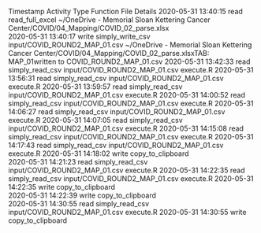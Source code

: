 Timestamp	Activity Type	Function	File	Details
2020-05-31 13:40:15	read	read_full_excel	~/OneDrive - Memorial Sloan Kettering Cancer Center/COVID/04_Mapping/COVID_02_parse.xlsx	
2020-05-31 13:40:17	write	simply_write_csv	input/COVID_ROUND2_MAP_01.csv	~/OneDrive - Memorial Sloan Kettering Cancer Center/COVID/04_Mapping/COVID_02_parse.xlsxTAB: MAP_01written to COVID_ROUND2_MAP_01.csv
2020-05-31 13:42:33	read	simply_read_csv	input/COVID_ROUND2_MAP_01.csv	execute.R
2020-05-31 13:56:31	read	simply_read_csv	input/COVID_ROUND2_MAP_01.csv	execute.R
2020-05-31 13:59:57	read	simply_read_csv	input/COVID_ROUND2_MAP_01.csv	execute.R
2020-05-31 14:00:52	read	simply_read_csv	input/COVID_ROUND2_MAP_01.csv	execute.R
2020-05-31 14:06:27	read	simply_read_csv	input/COVID_ROUND2_MAP_01.csv	execute.R
2020-05-31 14:07:05	read	simply_read_csv	input/COVID_ROUND2_MAP_01.csv	execute.R
2020-05-31 14:15:08	read	simply_read_csv	input/COVID_ROUND2_MAP_01.csv	execute.R
2020-05-31 14:17:43	read	simply_read_csv	input/COVID_ROUND2_MAP_01.csv	execute.R
2020-05-31 14:18:02	write	copy_to_clipboard		
2020-05-31 14:21:23	read	simply_read_csv	input/COVID_ROUND2_MAP_01.csv	execute.R
2020-05-31 14:22:35	read	simply_read_csv	input/COVID_ROUND2_MAP_01.csv	execute.R
2020-05-31 14:22:35	write	copy_to_clipboard		
2020-05-31 14:22:39	write	copy_to_clipboard		
2020-05-31 14:30:55	read	simply_read_csv	input/COVID_ROUND2_MAP_01.csv	execute.R
2020-05-31 14:30:55	write	copy_to_clipboard		
